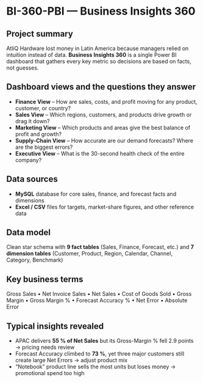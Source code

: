 # BI-360-PBI — Business Insights 360

## Project summary
AtliQ Hardware lost money in Latin America because managers relied on intuition instead of data. **Business Insights 360** is a single Power BI dashboard that gathers every key metric so decisions are based on facts, not guesses.

## Dashboard views and the questions they answer
- **Finance View** – How are sales, costs, and profit moving for any product, customer, or country?  
- **Sales View** – Which regions, customers, and products drive growth or drag it down?  
- **Marketing View** – Which products and areas give the best balance of profit and growth?  
- **Supply-Chain View** – How accurate are our demand forecasts? Where are the biggest errors?  
- **Executive View** – What is the 30-second health check of the entire company?

## Data sources
- **MySQL** database for core sales, finance, and forecast facts and dimensions  
- **Excel / CSV** files for targets, market-share figures, and other reference data

## Data model
Clean star schema with **9 fact tables** (Sales, Finance, Forecast, etc.) and **7 dimension tables** (Customer, Product, Region, Calendar, Channel, Category, Benchmark)

## Key business terms
Gross Sales • Net Invoice Sales • Net Sales • Cost of Goods Sold • Gross Margin • Gross Margin % • Forecast Accuracy % • Net Error • Absolute Error

## Typical insights revealed
- APAC delivers **55 % of Net Sales** but its Gross-Margin % fell 2.9 points → pricing needs review  
- Forecast Accuracy climbed to **73 %**, yet three major customers still create large Net Errors → adjust product mix  
- “Notebook” product line sells the most units but loses money → promotional spend too high
